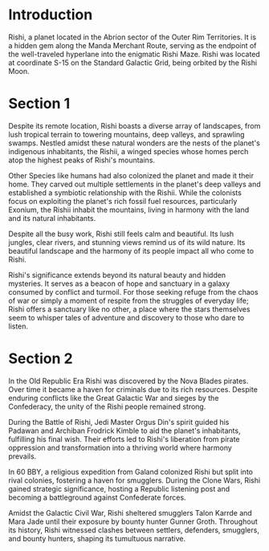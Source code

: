 # Introduction

Rishi, a planet located in the Abrion sector of the Outer Rim Territories.
It is a hidden gem along the Manda Merchant Route, serving as the endpoint of the well-traveled hyperlane into the enigmatic Rishi Maze.
Rishi was located at coordinate S-15 on the Standard Galactic Grid, being orbited by the Rishi Moon.

# Section 1

Despite its remote location, Rishi boasts a diverse array of landscapes, from lush tropical terrain to towering mountains, deep valleys, and sprawling swamps.
Nestled amidst these natural wonders are the nests of the planet's indigenous inhabitants, the Rishii, a winged species whose homes perch atop the highest peaks of Rishi's mountains.

Other Species like humans had also colonized the planet and made it their home.
They carved out multiple settlements in the planet's deep valleys and established a symbiotic relationship with the Rishii.
While the colonists focus on exploiting the planet's rich fossil fuel resources, particularly Exonium, the Rishii inhabit the mountains, living in harmony with the land and its natural inhabitants.

Despite all the busy work, Rishi still feels calm and beautiful.
Its lush jungles, clear rivers, and stunning views remind us of its wild nature.
Its beautiful landscape and the harmony of its people impact all who come to Rishi.

Rishi's significance extends beyond its natural beauty and hidden mysteries.
It serves as a beacon of hope and sanctuary in a galaxy consumed by conflict and turmoil.
For those seeking refuge from the chaos of war or simply a moment of respite from the struggles of everyday life; Rishi offers a sanctuary like no other, a place where the stars themselves seem to whisper tales of adventure and discovery to those who dare to listen.

# Section 2

In the Old Republic Era Rishi was discovered by the Nova Blades pirates.
Over time it became a haven for criminals due to its rich resources.
Despite enduring conflicts like the Great Galactic War and sieges by the Confederacy, the unity of the Rishi people remained strong.

During the Battle of Rishi, Jedi Master Orgus Din's spirit guided his Padawan and Archiban Frodrick Kimble to aid the planet's inhabitants, fulfilling his final wish.
Their efforts led to Rishi's liberation from pirate oppression and transformation into a thriving world where harmony prevails.

In 60 BBY, a religious expedition from Galand colonized Rishi but split into rival colonies, fostering a haven for smugglers.
During the Clone Wars, Rishi gained strategic significance, hosting a Republic listening post and becoming a battleground against Confederate forces.

Amidst the Galactic Civil War, Rishi sheltered smugglers Talon Karrde and Mara Jade until their exposure by bounty hunter Gunner Groth.
Throughout its history, Rishi witnessed clashes between settlers, defenders, smugglers, and bounty hunters, shaping its tumultuous narrative.
